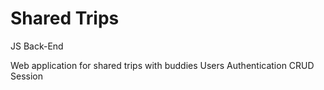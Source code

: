 # Shared Trips
 JS Back-End

Web application for shared trips with buddies
Users
Authentication
CRUD
Session 

